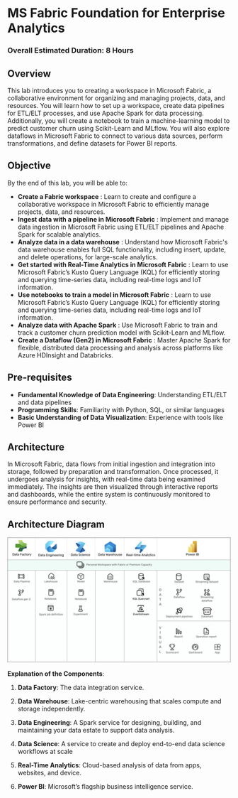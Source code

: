 # MS Fabric Foundation for Enterprise Analytics

### Overall Estimated Duration: 8 Hours

## Overview

This lab introduces you to creating a workspace in Microsoft Fabric, a collaborative environment for organizing and managing projects, data, and resources. You will learn how to set up a workspace, create data pipelines for ETL/ELT processes, and use Apache Spark for data processing. Additionally, you will create a notebook to train a machine-learning model to predict customer churn using Scikit-Learn and MLflow. You will also explore dataflows in Microsoft Fabric to connect to various data sources, perform transformations, and define datasets for Power BI reports.

## Objective

By the end of this lab, you will be able to:

- **Create a Fabric workspace** : Learn to create and configure a collaborative workspace in Microsoft Fabric to efficiently manage projects, data, and resources.
- **Ingest data with a pipeline in Microsoft Fabric** : Implement and manage data ingestion in Microsoft Fabric using ETL/ELT pipelines and Apache Spark for scalable analytics.
- **Analyze data in a data warehouse** : Understand how Microsoft Fabric's data warehouse enables full SQL functionality, including insert, update, and delete operations, for large-scale analytics.
- **Get started with Real-Time Analytics in Microsoft Fabric** : Learn to use Microsoft Fabric’s Kusto Query Language (KQL) for efficiently storing and querying time-series data, including real-time logs and IoT information.
- **Use notebooks to train a model in Microsoft Fabric** : Learn to use Microsoft Fabric’s Kusto Query Language (KQL) for efficiently storing and querying time-series data, including real-time logs and IoT information.
- **Analyze data with Apache Spark** : Use Microsoft Fabric to train and track a customer churn prediction model with Scikit-Learn and MLflow.
- **Create a Dataflow (Gen2) in Microsoft Fabric** : Master Apache Spark for flexible, distributed data processing and analysis across platforms like Azure HDInsight and Databricks.
  
## Pre-requisites

- **Fundamental Knowledge of Data Engineering**: Understanding ETL/ELT and data pipelines
- **Programming Skills**: Familiarity with Python, SQL, or similar languages
- **Basic Understanding of Data Visualization**: Experience with tools like Power BI

## Architecture

In Microsoft Fabric, data flows from initial ingestion and integration into storage, followed by preparation and transformation. Once processed, it undergoes analysis for insights, with real-time data being examined immediately. The insights are then visualized through interactive reports and dashboards, while the entire system is continuously monitored to ensure performance and security.

## Architecture Diagram

  ![](./Images/arch10.jpg)

**Explanation of the Components**:

1. **Data Factory**: The data integration service.

1. **Data Warehouse**: Lake-centric warehousing that scales compute and storage independently.
   
1. **Data Engineering**: A Spark service for designing, building, and maintaining your data estate to support data analysis.

1. **Data Science**: A service to create and deploy end-to-end data science workflows at scale

1. **Real-Time Analytics**: Cloud-based analysis of data from apps, websites, and device.

1. **Power BI**: Microsoft’s flagship business intelligence service.
